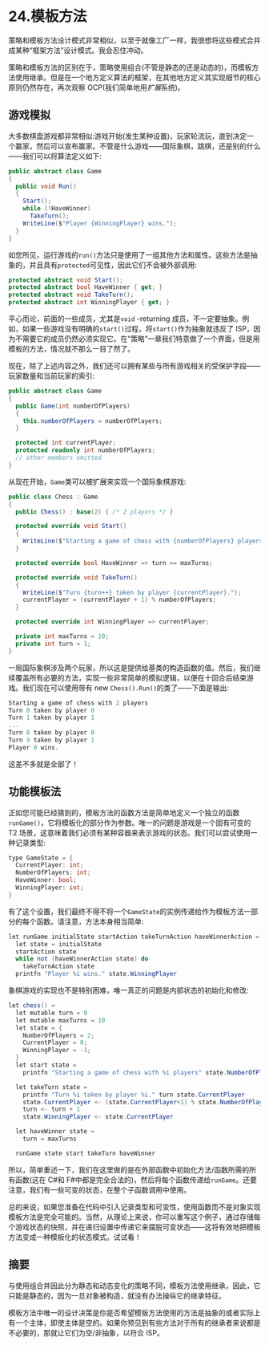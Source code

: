 # 24.模板方法

策略和模板方法设计模式非常相似，以至于就像工厂一样，我很想将这些模式合并成某种“框架方法”设计模式。我会忍住冲动。

策略和模板方法的区别在于，策略使用组合(不管是静态的还是动态的)，而模板方法使用继承。但是在一个地方定义算法的框架，在其他地方定义其实现细节的核心原则仍然存在，再次观察 OCP(我们简单地用*扩展*系统)。

## 游戏模拟

大多数棋盘游戏都非常相似:游戏开始(发生某种设置)，玩家轮流玩，直到决定一个赢家，然后可以宣布赢家。不管是什么游戏——国际象棋，跳棋，还是别的什么——我们可以将算法定义如下:

```cs
public abstract class Game
{
  public void Run()
  {
    Start();
    while (!HaveWinner)
      TakeTurn();
    WriteLine($"Player {WinningPlayer} wins.");
  }
}

```

如您所见，运行游戏的`run()`方法只是使用了一组其他方法和属性。这些方法是抽象的，并且具有`protected`可见性，因此它们不会被外部调用:

```cs
protected abstract void Start();
protected abstract bool HaveWinner { get; }
protected abstract void TakeTurn();
protected abstract int WinningPlayer { get; }

```

平心而论，前面的一些成员，尤其是`void` -returning 成员，不一定要抽象。例如，如果一些游戏没有明确的`start()`过程，将`start()`作为抽象就违反了 ISP，因为不需要它的成员仍然必须实现它。在“策略”一章我们特意做了一个界面，但是用模板的方法，情况就不那么一目了然了。

现在，除了上述内容之外，我们还可以拥有某些与所有游戏相关的受保护字段——玩家数量和当前玩家的索引:

```cs
public abstract class Game
{
  public Game(int numberOfPlayers)
  {
    this.numberOfPlayers = numberOfPlayers;
  }

  protected int currentPlayer;
  protected readonly int numberOfPlayers;
  // other members omitted
}

```

从现在开始，`Game`类可以被扩展来实现一个国际象棋游戏:

```cs
public class Chess : Game
{
  public Chess() : base(2) { /* 2 players */ }

  protected override void Start()
  {
    WriteLine($"Starting a game of chess with {numberOfPlayers} players.");
  }

  protected override bool HaveWinner => turn == maxTurns;

  protected override void TakeTurn()
  {
    WriteLine($"Turn {turn++} taken by player {currentPlayer}.");
    currentPlayer = (currentPlayer + 1) % numberOfPlayers;
  }

  protected override int WinningPlayer => currentPlayer;

  private int maxTurns = 10;
  private int turn = 1;
}

```

一局国际象棋涉及两个玩家，所以这是提供给基类的构造函数的值。然后，我们继续覆盖所有必要的方法，实现一些非常简单的模拟逻辑，以便在十回合后结束游戏。我们现在可以使用带有 new `Chess().Run()`的类了——下面是输出:

```cs
Starting a game of chess with 2 players
Turn 0 taken by player 0
Turn 1 taken by player 1
...
Turn 8 taken by player 0
Turn 9 taken by player 1
Player 0 wins.

```

这差不多就是全部了！

## 功能模板法

正如您可能已经猜到的，模板方法的函数方法是简单地定义一个独立的函数`runGame()`，它将模板化的部分作为参数。唯一的问题是游戏是一个固有可变的 T2 场景，这意味着我们必须有某种容器来表示游戏的状态。我们可以尝试使用一种记录类型:

```cs
type GameState = {
  CurrentPlayer: int;
  NumberOfPlayers: int;
  HaveWinner: bool;
  WinningPlayer: int;
}

```

有了这个设置，我们最终不得不将一个`GameState`的实例传递给作为模板方法一部分的每个函数。请注意，方法本身相当简单:

```cs
let runGame initialState startAction takeTurnAction haveWinnerAction =
  let state = initialState
  startAction state
  while not (haveWinnerAction state) do
    takeTurnAction state
  printfn "Player %i wins." state.WinningPlayer

```

象棋游戏的实现也不是特别困难，唯一真正的问题是内部状态的初始化和修改:

```cs
let chess() =
  let mutable turn = 0
  let mutable maxTurns = 10
  let state = {
    NumberOfPlayers = 2;
    CurrentPlayer = 0;
    WinningPlayer = -1;
  }
  let start state =
    printfn "Starting a game of chess with %i players" state.NumberOfPlayers

  let takeTurn state =
    printfn "Turn %i taken by player %i." turn state.CurrentPlayer
    state.CurrentPlayer <- (state.CurrentPlayer+1) % state.NumberOfPlayers
    turn <- turn + 1
    state.WinningPlayer <- state.CurrentPlayer

  let haveWinner state =
    turn = maxTurns

  runGame state start takeTurn haveWinner

```

所以，简单重述一下，我们在这里做的是在外部函数中初始化方法/函数所需的所有函数(这在 C#和 F#中都是完全合法的)，然后将每个函数传递给`runGame`。还要注意，我们有一些可变的状态，在整个子函数调用中使用。

总的来说，如果您准备在代码中引入记录类型和可变性，使用函数而不是对象实现模板方法是完全可能的。当然，从理论上来说，你可以重写这个例子，通过存储每个游戏状态的快照，并在递归设置中传递它来摆脱可变状态——这将有效地把模板方法变成一种模板化的状态模式。试试看！

## 摘要

与使用组合并因此分为静态和动态变化的策略不同，模板方法使用继承，因此，它只能是静态的，因为一旦对象被构造，就没有办法操纵它的继承特征。

模板方法中唯一的设计决策是你是否希望模板方法使用的方法是抽象的或者实际上有一个主体，即使主体是空的。如果你预见到有些方法对于所有的继承者来说都是不必要的，那就让它们为空/非抽象，以符合 ISP。